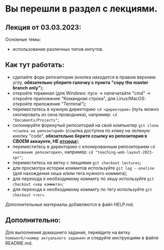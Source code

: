 # Вы перешли в раздел с лекциями.

## Лекция от 03.03.2023:

Основные темы:
- использование различных типов инпутов.

## Как тут работать:
- сделайте форк репозитория (кнопка находится в правом верхнем углу, **обязательно уберите галочку с пункта "copy the master branch only"**);
- откройте терминал (для Windows: пуск -> напечатайте "cmd" -> откройте приложение "Командная строка", для Linux/MacOS: откройте приложение "Terminal");
- переместитесь в нужную директорию `cd <директория>` (путь можно скопировать из окна проводника), например: `cd "Documents/Projects"`;
- склонируйте форкнутый репозиторий на свой компьютер `git clone <ссылка на репозиторий>` (ссылка доступна по клику на зеленую кнопку "code", **обязательно берите ссылку из репозитория в СВОЕМ аккаунте, НЕ [отсюда](https://github.com/ekertn7/teaching-web-layout-2023-spr)**);
- переместитесь в директорию с клонированным репозиторием `cd <название репозитория>`, например: `cd "teaching-web-layout-2023-spr"`;
- переместитесь на ветку с лекциями `git checkout lectures`;
- для просмотра истории коммитов используйте `git log --oneline` (для нахождения хеша и/или тега нужного коммита);
- для перехода к необходимому коммиту по хешу используйте `git checkout <хеш коммита>`;
- для перехода к необходимому коммиту по тегу используйте `git checkout <тег>`.

Дополнительные материалы добавляются в файл HELP.md.

## Дополнительно:

Для выполнения домашнего задания, перейдите на ветку `homework/<номер актуального задания>` и следуйте инструкциям в файле README.md.
